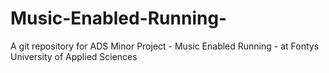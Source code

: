 # Music-Enabled-Running-
A git repository for ADS Minor Project - Music Enabled Running - at Fontys University of Applied Sciences 
